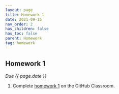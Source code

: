 ```yaml
---
layout: page
title: Homework 1
date: 2021-09-15
nav_order: 2
has_children: false
has_toc: false
parent: Homework
tag: homework 
---
```


## Homework 1

*Due {{ page.date }}*

1. Complete [homework 1](https://classroom.github.com/classrooms/88558107-uofsc-fall-2021-math-738-001/group-assignments/homework-1) on the GitHub Classroom. 